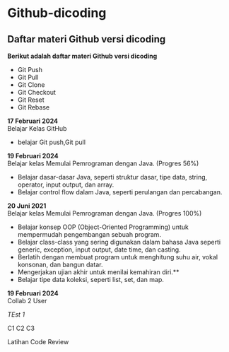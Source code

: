 # Github-dicoding

Daftar materi Github versi dicoding
--
**Berikut adalah daftar materi Github versi dicoding**
- Git Push
- Git Pull
- Git Clone
- Git Checkout
- Git Reset
- Git Rebase

**17 Februari 2024** <br> 
Belajar Kelas GitHub 
* belajar Git push,Git pull


**19 Februari 2024** <br>
Belajar kelas Memulai Pemrograman dengan Java. (Progres 56%)
* Belajar dasar-dasar Java, seperti struktur dasar, tipe data, string, operator, input output, dan array.
* Belajar control flow dalam Java, seperti perulangan dan percabangan.


**20 Juni 2021**<br>
Belajar kelas Memulai Pemrograman dengan Java. (Progres 100%)
* Belajar konsep OOP (Object-Oriented Programming) untuk mempermudah pengembangan sebuah program.
* Belajar class-class yang sering digunakan dalam bahasa Java seperti generic, exception, input output, date time, dan casting.
* Berlatih dengan membuat program untuk menghitung suhu air, vokal konsonan, dan bangun datar.
* Mengerjakan ujian akhir untuk menilai kemahiran diri.**
* Belajar tipe data koleksi, seperti list, set, dan map.

**19 Februari 2024**<br>
Collab 2 User



*TEst 1*

C1
C2
C3


Latihan Code Review

